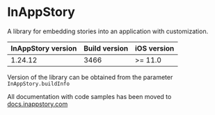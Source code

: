 # InAppStory

A library for embedding stories into an application with customization.

| InAppStory version | Build version | iOS version |
|--------------------|---------------|-------------|
| 1.24.12            | 3466          | >= 11.0     |

Version of the library can be obtained from the parameter `InAppStory.buildInfo`

All documentation with code samples has been moved to [docs.inappstory.com](https://docs.inappstory.com/sdk-guides/ios/how-to-get-started.html)
